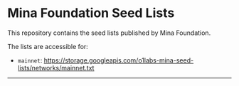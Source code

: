 # Mina Foundation Seed Lists

This repository contains the seed lists published by Mina Foundation.

The lists are accessible for:

- `mainnet`: https://storage.googleapis.com/o1labs-mina-seed-lists/networks/mainnet.txt
---
